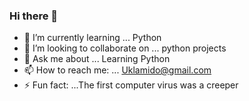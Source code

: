 ### Hi there 👋

- 🌱 I’m currently learning ... Python
- 👯 I’m looking to collaborate on ... python projects
- 💬 Ask me about ... Learning Python
- 📫 How to reach me: ... Uklamido@gmail.com
- ⚡ Fun fact: ...The first computer virus was a creeper
